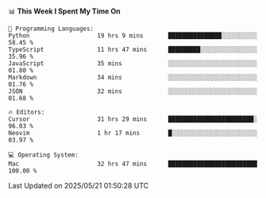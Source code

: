 <!--START_SECTION:waka-->
📊 **This Week I Spent My Time On** 

```text
💬 Programming Languages: 
Python                   19 hrs 9 mins       ███████████████░░░░░░░░░░   58.45 % 
TypeScript               11 hrs 47 mins      █████████░░░░░░░░░░░░░░░░   35.96 % 
JavaScript               35 mins             ░░░░░░░░░░░░░░░░░░░░░░░░░   01.80 % 
Markdown                 34 mins             ░░░░░░░░░░░░░░░░░░░░░░░░░   01.76 % 
JSON                     32 mins             ░░░░░░░░░░░░░░░░░░░░░░░░░   01.68 % 

🔥 Editors: 
Cursor                   31 hrs 29 mins      ████████████████████████░   96.03 % 
Neovim                   1 hr 17 mins        █░░░░░░░░░░░░░░░░░░░░░░░░   03.97 % 

💻 Operating System: 
Mac                      32 hrs 47 mins      █████████████████████████   100.00 % 
```


 Last Updated on 2025/05/21 01:50:28 UTC
<!--END_SECTION:waka-->
